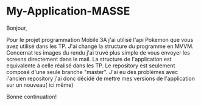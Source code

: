 # My-Application-MASSE

Bonjour,

Pour le projet programmation Mobile 3A j'ai utilisé l'api Pokemon que vous avez utilisé dans les TP. J'ai changé la structure du programme en MVVM.
Concernat les images du rendu j'ai truvé plus simple de vous envoyer les screens directement dans le mail. La structure de l'application est equivalente à celle réalisé dans les TP.
Le repository est seulement composé d'une seule branche "master". J'ai eu des problèmes avec l'ancien repository j'ai donc décidé de mettre mes versions de l'application sur un nouveau( ici même)

Bonne continuation!
